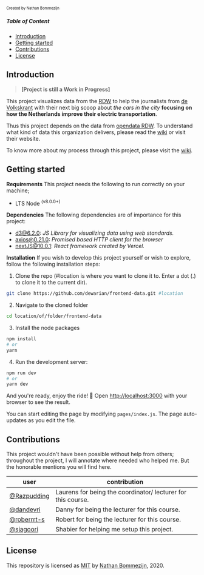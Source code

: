 <sub><sup>Created by Nathan Bommezijn</sub></sup>

##### Table of Content
- [Introduction](#introduction)
- [Getting started](#getting-started)
- [Contributions](#contribution)
- [License](#license)

## Introduction

>**[Project is still a Work in Progress]**

This project visualizes data from the [RDW](https://www.rdw.nl/) to help the journalists from [de Volkskrant](https://www.volkskrant.nl/) with their next big scoop about _the cars in the city_ **focusing on how the Netherlands improve their electric transportation**.

Thus this project depends on the data from [opendata RDW](https://opendata.rdw.nl/). To understand what kind of data this organization delivers, please read the [wiki](https://github.com/dewarian/frontend-data/wiki) or visit their website.

To know more about my process through this project, please visit the [wiki](https://github.com/dewarian/frontend-data/wiki).

## Getting started

**Requirements**
This project needs the following to run correctly on your machine;
- LTS Node <sup>(v8.0.0+)</sup>

**Dependencies**
The following dependencies are of importance for this project:
* [d3@6.2.0](https://www.npmjs.com/package/d3): _JS Library for visualizing data using web standards._
* [axios@0.21.0](https://www.npmjs.com/package/axios): _Promised based HTTP client for the browser_
* [nextJS@10.0.1](https://www.npmjs.com/package/next): _React framework created by Vercel._

**Installation**
If you wish to develop this project yourself or wish to explore, follow the following installation steps:
1. Clone the repo (#location is where you want to clone it to. Enter a dot (.) to clone it to the current dir).
```zsh
git clone https://github.com/dewarian/frontend-data.git #location
```
2. Navigate to the cloned folder
```zsh 
cd location/of/folder/frontend-data
```
3. Install the node packages
```zsh 
npm install
# or
yarn
```
4. Run the development server:
```zsh
npm run dev
# or
yarn dev
```
And you're ready, enjoy the ride! 🎉
Open [http://localhost:3000](http://localhost:3000) with your browser to see the result.

You can start editing the page by modifying `pages/index.js`. The page auto-updates as you edit the file.

## Contributions
This project wouldn't have been possible without help from others; throughout the project, I will annotate where needed who helped me. But the honorable mentions you will find here.

|user|contribution|
|--|--|
|[@Razpudding](https://github.com/razpudding)|Laurens for being the coordinator/ lecturer for this course.|
|[@dandevri](https://github.com/dandevri)|Danny for being the lecturer for this course.|
|[@roberrrt-s](https://github.com/roberrrt-s)|Robert for being the lecturer for this course.|
|[@sjagoori](https://github.com/sjagoori)|Shabier for helping me setup this project.|


## License
This repository is licensed as [MIT](/LICENSE) by [Nathan Bommezijn](https://github.com/dewarian), 2020.

